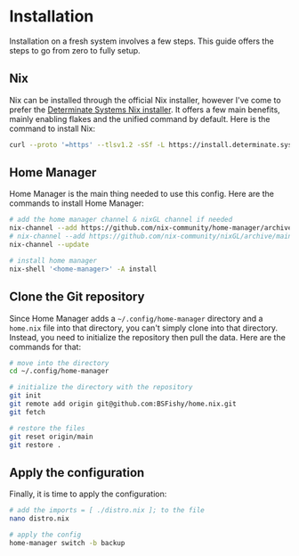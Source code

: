 # Installation

Installation on a fresh system involves a few steps. This guide offers the steps
to go from zero to fully setup.

## Nix

Nix can be installed through the official Nix installer, however I've come to prefer
the [Determinate Systems Nix installer](https://github.com/DeterminateSystems/nix-installer).
It offers a few main benefits, mainly enabling flakes and the unified command by
default. Here is the command to install Nix:

```sh
curl --proto '=https' --tlsv1.2 -sSf -L https://install.determinate.systems/nix | sh -s -- install
```

## Home Manager

Home Manager is the main thing needed to use this config. Here are the commands
to install Home Manager:

```sh
# add the home manager channel & nixGL channel if needed
nix-channel --add https://github.com/nix-community/home-manager/archive/master.tar.gz home-manager
# nix-channel --add https://github.com/nix-community/nixGL/archive/main.tar.gz nixgl
nix-channel --update

# install home manager
nix-shell '<home-manager>' -A install
```

## Clone the Git repository

Since Home Manager adds a `~/.config/home-manager` directory and a `home.nix` file
into that directory, you can't simply clone into that directory. Instead, you need
to initialize the repository then pull the data. Here are the commands for that:

```sh
# move into the directory
cd ~/.config/home-manager

# initialize the directory with the repository
git init
git remote add origin git@github.com:BSFishy/home.nix.git
git fetch

# restore the files
git reset origin/main
git restore .
```

## Apply the configuration

Finally, it is time to apply the configuration:

```sh
# add the imports = [ ./distro.nix ]; to the file
nano distro.nix

# apply the config
home-manager switch -b backup
```
